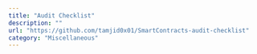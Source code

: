 ```yaml
---
title: "Audit Checklist"
description: ""
url: "https://github.com/tamjid0x01/SmartContracts-audit-checklist"
category: "Miscellaneous"
---
```

